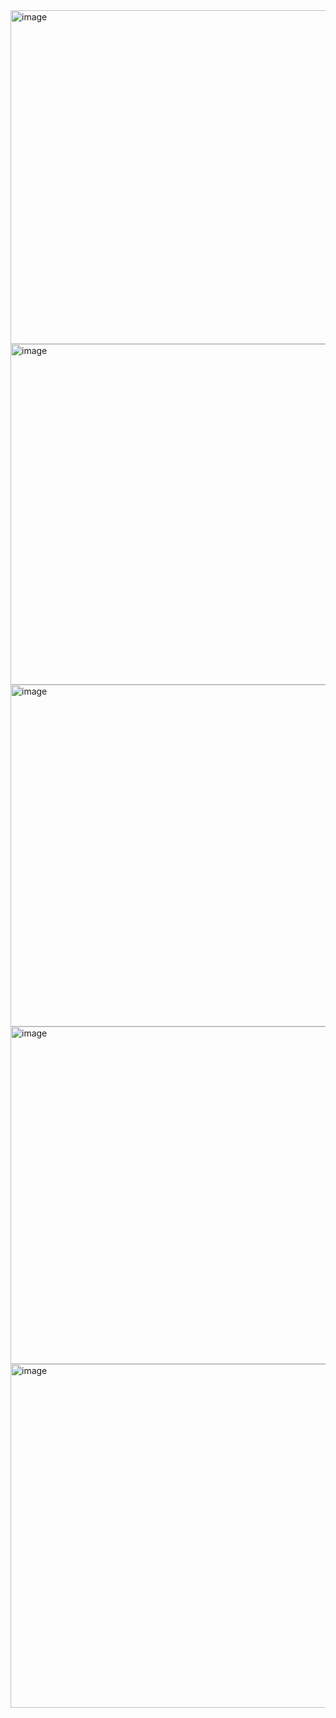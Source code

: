 <img width="961" height="534" alt="image" src="https://github.com/user-attachments/assets/f92fba5d-bb95-4066-bf17-07da9a93a3de" />
<img width="955" height="545" alt="image" src="https://github.com/user-attachments/assets/8867b239-47ef-4c2c-9e03-75f6fdbfe59e" />
<img width="957" height="547" alt="image" src="https://github.com/user-attachments/assets/5d350e95-f594-4ee5-aec5-0692e5b3db65" />
<img width="956" height="540" alt="image" src="https://github.com/user-attachments/assets/0f3340ac-40d5-420e-807b-26c7fd1acc91" />
<img width="963" height="550" alt="image" src="https://github.com/user-attachments/assets/f5ad312f-45ff-49ad-81b5-2da50e0bbb2c" />
